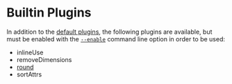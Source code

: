 # Builtin Plugins

In addition to the [default plugins](./default-plugins.md), the following plugins are available, but must be enabled with the [`--enable`](./command-line-options.md#enable) command line option in order to be used:

- inlineUse
- removeDimensions
- [round](./plugins/round.md)
- sortAttrs
